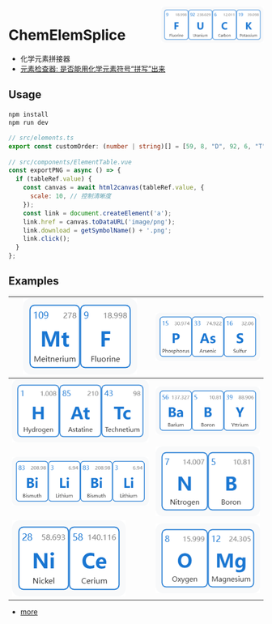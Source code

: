 <img src="docs/imgs/FUCK.png" alt="logo" width="40%" height="40%" align="right" />

# ChemElemSplice

- 化学元素拼接器
- [元素检查器: 是否能用化学元素符号“拼写”出来](https://benzyl-titanium.github.io/ChemElemSplice/examples/search.html)

## Usage

```
npm install
npm run dev
```

```ts
// src/elements.ts
export const customOrder: (number | string)[] = [59, 8, "D", 92, 6, "T"]; // product 氘 "D" 和氚 "T"
```

```js
// src/components/ElementTable.vue
const exportPNG = async () => {
  if (tableRef.value) {
    const canvas = await html2canvas(tableRef.value, {
      scale: 10, // 控制清晰度
    });
    const link = document.createElement('a');
    link.href = canvas.toDataURL('image/png');
    link.download = getSymbolName() + '.png';
    link.click();
  }
};
```

## Examples

| ![mtf](docs/imgs/MtF.png) | ![pass](docs/imgs/PAsS.png) |
|---|---|
| ![氢砹锝](docs/imgs/HAtTc.png) | ![baby](docs/imgs/BaBY.png) |
| ![bilibili](docs/imgs/BiLiBiLi.png) | ![nb](docs/imgs/NB.png) |
| ![nice](docs/imgs/NiCe.png) | ![omg](docs/imgs/OMg.png) |

- [more](docs/examples/imgs)
